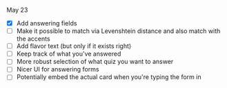 
May 23
- [x] Add answering fields
- [ ] Make it possible to match via Levenshtein distance and also match with the accents
- [ ] Add flavor text (but only if it exists right)
- [ ] Keep track of what you've answered
- [ ] More robust selection of what quiz you want to answer
- [ ] Nicer UI for answering forms
- [ ] Potentially embed the actual card when you're typing the form in